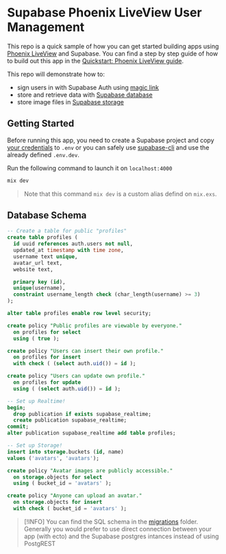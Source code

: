 # Supabase Phoenix LiveView User Management

This repo is a quick sample of how you can get started building apps using [Phoenix LiveView](https://phoenixframework.org) and Supabase. You can find a step by step guide of how to build out this app in the [Quickstart: Phoenix LiveView guide](./guides/quickstart.md).

This repo will demonstrate how to:

- sign users in with Supabase Auth using [magic link](https://supabase.io/docs/reference/dart/auth-signin#sign-in-with-magic-link)
- store and retrieve data with [Supabase database](https://supabase.io/docs/guides/database)
- store image files in [Supabase storage](https://supabase.io/docs/guides/storage)

## Getting Started

Before running this app, you need to create a Supabase project and copy [your credentials](./guides/quickstart.md#get-the-api-keys) to `.env` or you can safely use [supabase-cli](https://supabase.com/docs/guides/cli/getting-started) and use the already defined `.env.dev`.

Run the following command to launch it on `localhost:4000`

```bash
mix dev
```

> Note that this command `mix dev` is a custom alias defind on `mix.exs`.

## Database Schema

```sql
-- Create a table for public "profiles"
create table profiles (
  id uuid references auth.users not null,
  updated_at timestamp with time zone,
  username text unique,
  avatar_url text,
  website text,

  primary key (id),
  unique(username),
  constraint username_length check (char_length(username) >= 3)
);

alter table profiles enable row level security;

create policy "Public profiles are viewable by everyone."
  on profiles for select
  using ( true );

create policy "Users can insert their own profile."
  on profiles for insert
  with check ( (select auth.uid()) = id );

create policy "Users can update own profile."
  on profiles for update
  using ( (select auth.uid()) = id );

-- Set up Realtime!
begin;
  drop publication if exists supabase_realtime;
  create publication supabase_realtime;
commit;
alter publication supabase_realtime add table profiles;

-- Set up Storage!
insert into storage.buckets (id, name)
values ('avatars', 'avatars');

create policy "Avatar images are publicly accessible."
  on storage.objects for select
  using ( bucket_id = 'avatars' );

create policy "Anyone can upload an avatar."
  on storage.objects for insert
  with check ( bucket_id = 'avatars' );
```

> [!INFO]
> You can find the SQL schema in the [migrations](./priv/repo/migrations) folder.
> Generally you would prefer to use direct connection between your app (with ecto) and the Supabase postgres intances instead of using PostgREST
